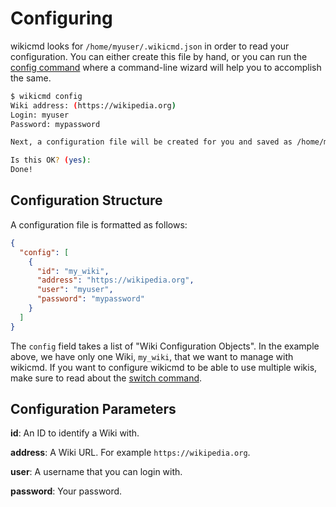 # Configuring

wikicmd looks for `/home/myuser/.wikicmd.json` in order to read your configuration. You can either create this file by hand, or you can run the [config command](cmd_config.md) where a command-line wizard will help you to accomplish the same.

```sh
$ wikicmd config
Wiki address: (https://wikipedia.org) 
Login: myuser
Password: mypassword

Next, a configuration file will be created for you and saved as /home/myuser/.wikicmd.json

Is this OK? (yes):    
Done!
```

## Configuration Structure

A configuration file is formatted as follows:

```json
{
  "config": [
    {
      "id": "my_wiki",
      "address": "https://wikipedia.org",
      "user": "myuser",
      "password": "mypassword"
    }
  ]
}
```

The `config` field takes a list of "Wiki Configuration Objects". In the example above, we have only one Wiki, `my_wiki`, that we want to manage with wikicmd. If you want to configure wikicmd to be able to use multiple wikis, make sure to read about the [switch command](cmd_switch.md).

## Configuration Parameters

**id**: An ID to identify a Wiki with.

**address**: A Wiki URL. For example `https://wikipedia.org`.

**user**: A username that you can login with.

**password**: Your password.

